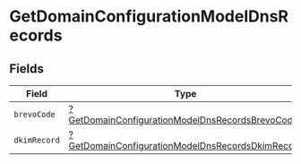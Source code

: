 # GetDomainConfigurationModelDnsRecords


## Fields

| Field                                                                                                                      | Type                                                                                                                       | Required                                                                                                                   | Description                                                                                                                |
| -------------------------------------------------------------------------------------------------------------------------- | -------------------------------------------------------------------------------------------------------------------------- | -------------------------------------------------------------------------------------------------------------------------- | -------------------------------------------------------------------------------------------------------------------------- |
| `brevoCode`                                                                                                                | [?GetDomainConfigurationModelDnsRecordsBrevoCode](../../models/shared/GetDomainConfigurationModelDnsRecordsBrevoCode.md)   | :heavy_minus_sign:                                                                                                         | N/A                                                                                                                        |
| `dkimRecord`                                                                                                               | [?GetDomainConfigurationModelDnsRecordsDkimRecord](../../models/shared/GetDomainConfigurationModelDnsRecordsDkimRecord.md) | :heavy_minus_sign:                                                                                                         | N/A                                                                                                                        |